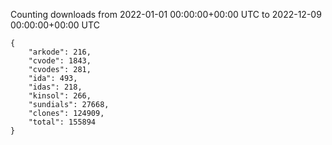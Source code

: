 
Counting downloads from 2022-01-01 00:00:00+00:00 UTC to 2022-12-09 00:00:00+00:00 UTC

```
{
    "arkode": 216,
    "cvode": 1843,
    "cvodes": 281,
    "ida": 493,
    "idas": 218,
    "kinsol": 266,
    "sundials": 27668,
    "clones": 124909,
    "total": 155894
}
```
